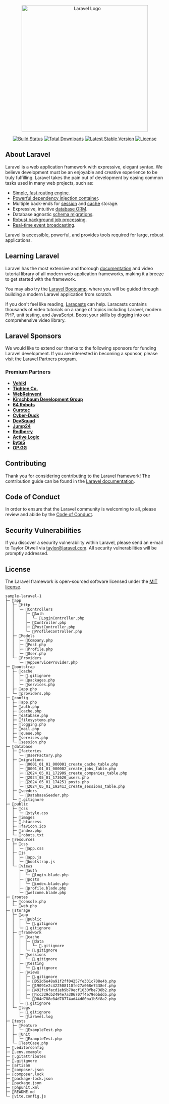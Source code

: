 <p align="center"><a href="https://laravel.com" target="_blank"><img src="https://raw.githubusercontent.com/laravel/art/master/logo-lockup/5%20SVG/2%20CMYK/1%20Full%20Color/laravel-logolockup-cmyk-red.svg" width="400" alt="Laravel Logo"></a></p>

<p align="center">
<a href="https://github.com/laravel/framework/actions"><img src="https://github.com/laravel/framework/workflows/tests/badge.svg" alt="Build Status"></a>
<a href="https://packagist.org/packages/laravel/framework"><img src="https://img.shields.io/packagist/dt/laravel/framework" alt="Total Downloads"></a>
<a href="https://packagist.org/packages/laravel/framework"><img src="https://img.shields.io/packagist/v/laravel/framework" alt="Latest Stable Version"></a>
<a href="https://packagist.org/packages/laravel/framework"><img src="https://img.shields.io/packagist/l/laravel/framework" alt="License"></a>
</p>

## About Laravel

Laravel is a web application framework with expressive, elegant syntax. We believe development must be an enjoyable and creative experience to be truly fulfilling. Laravel takes the pain out of development by easing common tasks used in many web projects, such as:

- [Simple, fast routing engine](https://laravel.com/docs/routing).
- [Powerful dependency injection container](https://laravel.com/docs/container).
- Multiple back-ends for [session](https://laravel.com/docs/session) and [cache](https://laravel.com/docs/cache) storage.
- Expressive, intuitive [database ORM](https://laravel.com/docs/eloquent).
- Database agnostic [schema migrations](https://laravel.com/docs/migrations).
- [Robust background job processing](https://laravel.com/docs/queues).
- [Real-time event broadcasting](https://laravel.com/docs/broadcasting).

Laravel is accessible, powerful, and provides tools required for large, robust applications.

## Learning Laravel

Laravel has the most extensive and thorough [documentation](https://laravel.com/docs) and video tutorial library of all modern web application frameworks, making it a breeze to get started with the framework.

You may also try the [Laravel Bootcamp](https://bootcamp.laravel.com), where you will be guided through building a modern Laravel application from scratch.

If you don't feel like reading, [Laracasts](https://laracasts.com) can help. Laracasts contains thousands of video tutorials on a range of topics including Laravel, modern PHP, unit testing, and JavaScript. Boost your skills by digging into our comprehensive video library.

## Laravel Sponsors

We would like to extend our thanks to the following sponsors for funding Laravel development. If you are interested in becoming a sponsor, please visit the [Laravel Partners program](https://partners.laravel.com).

### Premium Partners

- **[Vehikl](https://vehikl.com/)**
- **[Tighten Co.](https://tighten.co)**
- **[WebReinvent](https://webreinvent.com/)**
- **[Kirschbaum Development Group](https://kirschbaumdevelopment.com)**
- **[64 Robots](https://64robots.com)**
- **[Curotec](https://www.curotec.com/services/technologies/laravel/)**
- **[Cyber-Duck](https://cyber-duck.co.uk)**
- **[DevSquad](https://devsquad.com/hire-laravel-developers)**
- **[Jump24](https://jump24.co.uk)**
- **[Redberry](https://redberry.international/laravel/)**
- **[Active Logic](https://activelogic.com)**
- **[byte5](https://byte5.de)**
- **[OP.GG](https://op.gg)**

## Contributing

Thank you for considering contributing to the Laravel framework! The contribution guide can be found in the [Laravel documentation](https://laravel.com/docs/contributions).

## Code of Conduct

In order to ensure that the Laravel community is welcoming to all, please review and abide by the [Code of Conduct](https://laravel.com/docs/contributions#code-of-conduct).

## Security Vulnerabilities

If you discover a security vulnerability within Laravel, please send an e-mail to Taylor Otwell via [taylor@laravel.com](mailto:taylor@laravel.com). All security vulnerabilities will be promptly addressed.

## License

The Laravel framework is open-sourced software licensed under the [MIT license](https://opensource.org/licenses/MIT).

```
sample-laravel-1
├─ 📁app
│  ├─ 📁Http
│  │  └─ 📁Controllers
│  │     ├─ 📁Auth
│  │     │  └─ 📄LoginController.php
│  │     ├─ 📄Controller.php
│  │     ├─ 📄PostController.php
│  │     └─ 📄ProfileController.php
│  ├─ 📁Models
│  │  ├─ 📄Company.php
│  │  ├─ 📄Post.php
│  │  ├─ 📄Profile.php
│  │  └─ 📄User.php
│  └─ 📁Providers
│     └─ 📄AppServiceProvider.php
├─ 📁bootstrap
│  ├─ 📁cache
│  │  ├─ 📄.gitignore
│  │  ├─ 📄packages.php
│  │  └─ 📄services.php
│  ├─ 📄app.php
│  └─ 📄providers.php
├─ 📁config
│  ├─ 📄app.php
│  ├─ 📄auth.php
│  ├─ 📄cache.php
│  ├─ 📄database.php
│  ├─ 📄filesystems.php
│  ├─ 📄logging.php
│  ├─ 📄mail.php
│  ├─ 📄queue.php
│  ├─ 📄services.php
│  └─ 📄session.php
├─ 📁database
│  ├─ 📁factories
│  │  └─ 📄UserFactory.php
│  ├─ 📁migrations
│  │  ├─ 📄0001_01_01_000001_create_cache_table.php
│  │  ├─ 📄0001_01_01_000002_create_jobs_table.php
│  │  ├─ 📄2024_05_01_172909_create_companies_table.php
│  │  ├─ 📄2024_05_01_173620_users.php
│  │  ├─ 📄2024_05_01_174251_posts.php
│  │  └─ 📄2024_05_01_192413_create_sessions_table.php
│  ├─ 📁seeders
│  │  └─ 📄DatabaseSeeder.php
│  └─ 📄.gitignore
├─ 📁public
│  ├─ 📁css
│  │  └─ 📄style.css
│  ├─ 📁images
│  ├─ 📄.htaccess
│  ├─ 📄favicon.ico
│  ├─ 📄index.php
│  └─ 📄robots.txt
├─ 📁resources
│  ├─ 📁css
│  │  └─ 📄app.css
│  ├─ 📁js
│  │  ├─ 📄app.js
│  │  └─ 📄bootstrap.js
│  └─ 📁views
│     ├─ 📁auth
│     │  └─ 📄login.blade.php
│     ├─ 📁posts
│     │  └─ 📄index.blade.php
│     ├─ 📄profile.blade.php
│     └─ 📄welcome.blade.php
├─ 📁routes
│  ├─ 📄console.php
│  └─ 📄web.php
├─ 📁storage
│  ├─ 📁app
│  │  ├─ 📁public
│  │  │  └─ 📄.gitignore
│  │  └─ 📄.gitignore
│  ├─ 📁framework
│  │  ├─ 📁cache
│  │  │  ├─ 📁data
│  │  │  │  └─ 📄.gitignore
│  │  │  └─ 📄.gitignore
│  │  ├─ 📁sessions
│  │  │  └─ 📄.gitignore
│  │  ├─ 📁testing
│  │  │  └─ 📄.gitignore
│  │  ├─ 📁views
│  │  │  ├─ 📄.gitignore
│  │  │  ├─ 📄052d6e48a91f2ff04257fe331c708e4b.php
│  │  │  ├─ 📄19091e2c422508110fe27a068e7438ef.php
│  │  │  ├─ 📄492fc6facd1eb9b70ecf1030fbe738b2.php
│  │  │  ├─ 📄4cc329cb2494e7a306707f4e79ebbdd5.php
│  │  │  └─ 📄904d788e84d78774ad44d00ba1b5f8a2.php
│  │  └─ 📄.gitignore
│  └─ 📁logs
│     ├─ 📄.gitignore
│     └─ 📄laravel.log
├─ 📁tests
│  ├─ 📁Feature
│  │  └─ 📄ExampleTest.php
│  ├─ 📁Unit
│  │  └─ 📄ExampleTest.php
│  └─ 📄TestCase.php
├─ 📄.editorconfig
├─ 📄.env.example
├─ 📄.gitattributes
├─ 📄.gitignore
├─ 📄artisan
├─ 📄composer.json
├─ 📄composer.lock
├─ 📄package-lock.json
├─ 📄package.json
├─ 📄phpunit.xml
├─ 📄README.md
└─ 📄vite.config.js
```